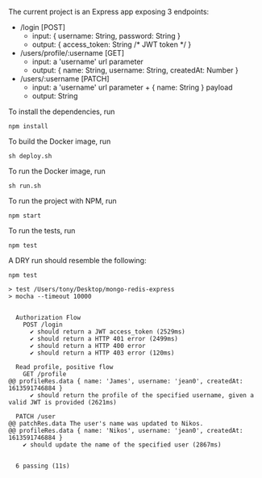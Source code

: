 The current project is an Express app exposing 3 endpoints:
 - /login [POST]
    - input: { username: String, password: String }
    - output: { access_token: String /* JWT token */ }  
 - /users/profile/:username [GET]
    - input: a 'username' url parameter
    - output: { name: String, username: String, createdAt: Number }  
 - /users/:username [PATCH]
    - input: a 'username' url parameter + { name: String } payload
    - output: String
 
 
To install the dependencies, run
```
npm install
```

To build the Docker image, run
```
sh deploy.sh
```

To run the Docker image, run
```
sh run.sh
```
 
To run the project with NPM, run 
```
npm start
```
 
To run the tests, run 
```
npm test
``` 

A DRY run should resemble the following:
```
npm test

> test /Users/tony/Desktop/mongo-redis-express
> mocha --timeout 10000


  Authorization Flow
    POST /login
      ✔ should return a JWT access_token (2529ms)
      ✔ should return a HTTP 401 error (2499ms)
      ✔ should return a HTTP 400 error
      ✔ should return a HTTP 403 error (120ms)

  Read profile, positive flow
    GET /profile
@@ profileRes.data { name: 'James', username: 'jean0', createdAt: 1613591746884 }
      ✔ should return the profile of the specified username, given a valid JWT is provided (2621ms)

  PATCH /user
@@ patchRes.data The user's name was updated to Nikos.
@@ profileRes.data { name: 'Nikos', username: 'jean0', createdAt: 1613591746884 }
    ✔ should update the name of the specified user (2867ms)


  6 passing (11s)
```
